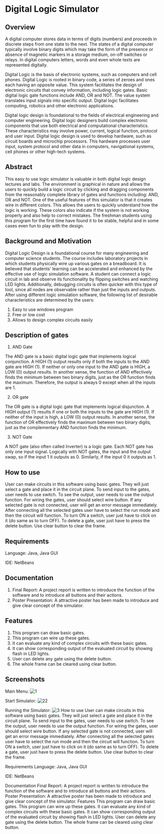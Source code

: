 # Digital Logic Simulator

## Overview
 
A digital computer stores data in terms of digits (numbers) and proceeds in discrete steps from one state to the next. The states of a digital computer typically involve binary digits which may take the form of the presence or absence of magnetic markers in a storage medium, on-off switches or relays. In digital computers letters, words and even whole texts are represented digitally. 

Digital Logic is the basis of electronic systems, such as computers and cell phones. Digital Logic is rooted in binary code, a series of zeroes and ones each having an opposite value. This system facilitates the design of electronic circuits that convey information, including logic gates. Basic digital logic gate functions include AND, OR and NOT. The value system translates input signals into specific output. Digital logic facilitates computing, robotics and other electronic applications. 

Digital logic design is foundational to the fields of electrical engineering and computer engineering. Digital logic designers build complex electronic components that use both electrical and computational characteristics. These characteristics may involve power, current, logical function, protocol and user input. Digital logic design is used to develop hardware, such as circuit boards and microchip processors. This hardware processes user input, system protocol and other data in computers, navigational systems, cell phones or other high-tech systems.


## Abstract

This easy to use logic simulator is valuable in both digital logic design lectures and labs. The environment is graphical in nature and allows the users to quickly build a logic circuit by clicking and dragging components from the reasonably complete library of gates and functions including: AND, OR and NOT. One of the useful features of this simulator is that it creates wire in different colors. This allows the users to quickly understand how the logic is working. These colors also indicate if the system is not working properly and also help to correct mistakes. The freshman students using this program for the first time have found it to be stable, helpful and in some cases even fun to play with the design.


## Background and Motivation

Digital Logic Design is a foundational course for many engineering and computer science students. The course includes laboratory projects in which students physically wire up various gates on a breadboard. It is believed that students' learning can be accelerated and enhanced by the effective use of logic simulation software. A student can connect a logic circuit in lab and observe its functionality by flipping switches and watching LED lights. Additionally, debugging circuits is often quicker with this type of tool, since all nodes are observable rather than just the inputs and outputs. After using different logic simulation software, the following list of desirable characteristics are determined by the users:
1. Easy to use windows program
2. Free or low cost
3. Allows to design complex circuits easily

## Description of gates

1. AND Gate

The AND gate is a basic digital logic gate that implements logical conjunction. A HIGH (1) output results only if both the inputs to the AND gate are HIGH (1). If neither or only one input to the AND gate is HIGH, a LOW (0) output results. In another sense, the function of AND effectively finds the minimum between two binary digits, just as the OR function finds the maximum. Therefore, the output is always 0 except when all the inputs are 1.

2. OR gate

The OR gate is a digital logic gate that implements logical disjunction. A HIGH output (1) results if one or both the inputs to the gate are HIGH (1). If neither of the input is high, a LOW (0) output results. In another sense, the function of OR effectively finds the maximum between two binary digits, just as the complementary AND function finds the minimum.

3. NOT Gate

A NOT gate (also often called Inverter) is a logic gate. Each NOT gate has only one input signal. Logically with NOT gates, the input and the output swap, so if the input 1 it outputs as 0. Similarly, if the input 0 it outputs as 1.

## How to use

User can make circuits in this software using basic gates. They will just select a gate and place it in the circuit plane. To send input to the gates, user needs to use switch. To see the output, user needs to use the output function. For wiring the gates, user should select wire button. If any selected gate is not connected, user will get an error message immediately. After connecting all the selected gates user have to select the run mode and then the circuit will function. To turn ON a switch, user just have to click on it (do same as to turn OFF). To delete a gate, user just have to press the delete button. Use clear button to clear the frame.

## Requirements

Language: Java, Java GUI

IDE: NetBeans

## Documentation

1.	Final Report: A project report is written to introduce the function of the software and to introduce all buttons and their actions.
2.	Poster Presentation: A attractive poster has been made to introduce and give clear concept of the simulator. 

## Features

1. This program can draw basic gates.
2.	This program can wire up these gates.
3.	It can evaluate any kind of complex circuits with these basic gates.
4.	It can show corresponding output of the evaluated circuit by showing flash in LED lights.
5.	User can delete any gate using the delete button.
6.	The whole frame can be cleared using clear button.


## Screenshots

Main Menu: 
![1](https://user-images.githubusercontent.com/30154496/82123711-9e145580-97bc-11ea-9198-ef16efd7a4b7.png)

Start Simulator:
![22](https://user-images.githubusercontent.com/30154496/82123819-272b8c80-97bd-11ea-820b-cacf6f6d8708.png)

Running the Simulator: 
![3](https://user-images.githubusercontent.com/30154496/82123719-a40a3680-97bc-11ea-842c-8600cd8f13c4.png)
How to use
User can make circuits in this software using basic gates. They will just select a gate and place it in the circuit plane. To send input to the gates, user needs to use switch. To see the output, user needs to use the output function. For wiring the gates, user should select wire button. If any selected gate is not connected, user will get an error message immediately. After connecting all the selected gates user have to select the run mode and then the circuit will function. To turn ON a switch, user just have to click on it (do same as to turn OFF). To delete a gate, user just have to press the delete button. Use clear button to clear the frame.

Requirements
Language: Java, Java GUI

IDE: NetBeans

Documentation
Final Report: A project report is written to introduce the function of the software and to introduce all buttons and their actions.
Poster Presentation: A attractive poster has been made to introduce and give clear concept of the simulator.
Features
This program can draw basic gates.
This program can wire up these gates.
It can evaluate any kind of complex circuits with these basic gates.
It can show corresponding output of the evaluated circuit by showing flash in LED lights.
User can delete any gate using the delete button.
The whole frame can be cleared using clear button.

